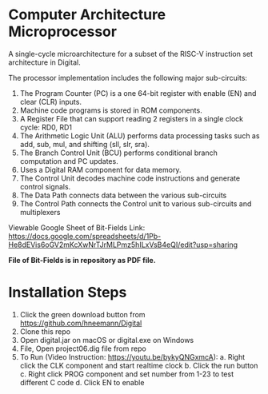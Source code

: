 # Computer Architecture Microprocessor

A single-cycle microarchitecture for a subset of the RISC-V instruction set architecture in Digital.

The processor implementation includes the following major sub-circuits:
1. The Program Counter (PC) is a one 64-bit register with enable (EN) and clear (CLR) inputs.
2. Machine code programs is stored in ROM components.
3. A Register File that can support reading 2 registers in a single clock cycle: RD0, RD1
4. The Arithmetic Logic Unit (ALU) performs data processing tasks such as add, sub, mul, and shifting (sll, slr, sra).
5. The Branch Control Unit (BCU) performs conditional branch computation and PC updates.
6. Uses a Digital RAM component for data memory.
7. The Control Unit decodes machine code instructions and generate control signals.
8. The Data Path connects data between the various sub-circuits
9. The Control Path connects the Control unit to various sub-circuits and multiplexers

Viewable Google Sheet of Bit-Fields Link: https://docs.google.com/spreadsheets/d/1Pb-He8dEVis6oGV2mKcXwNrTJrMLPmz5hILxVsB4eQI/edit?usp=sharing

**File of Bit-Fields is in repository as PDF file.**

# Installation Steps
1. Click the green download button from https://github.com/hneemann/Digital
2. Clone this repo
3. Open digital.jar on macOS or digital.exe on Windows
4. File, Open project06.dig file from repo
5. To Run (Video Instruction: https://youtu.be/bykyQNGxmcA):
   a. Right click the CLK component and start realtime clock
   b. Click the run button
   c. Right click PROG component and set number from 1-23 to test different C code
   d. Click EN to enable


